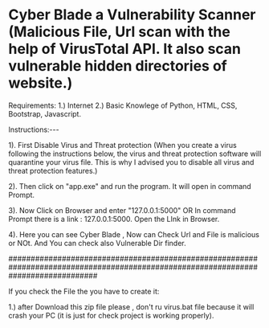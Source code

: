# Cyber Blade a Vulnerability Scanner (Malicious File, Url scan with the help of VirusTotal API. It also scan vulnerable hidden directories of website.)

Requirements:
1.) Internet
2.) Basic Knowlege of Python, HTML, CSS, Bootstrap, Javascript.

Instructions:---

1). First Disable Virus and Threat protection (When you create a virus following the instructions below, the virus and threat protection software will quarantine your virus file. This is why I advised you to disable all virus and threat protection features.)

2). Then click on "app.exe" and run the program. It will open in command Prompt.

3). Now Click on Browser and enter "127.0.0.1:5000"
                       OR
In command Prompt there is a link : 127.0.0.1:5000. Open the LInk in Browser.


4). Here you can see Cyber Blade , Now can Check Url and File is malicious or NOt. And You can check also Vulnerable Dir finder.

####################################################################################################################################

If you check the File the you have to create it:

1.) after Download this zip file please , don't ru virus.bat file because it will crash your PC (it is just for check project is working properly).



